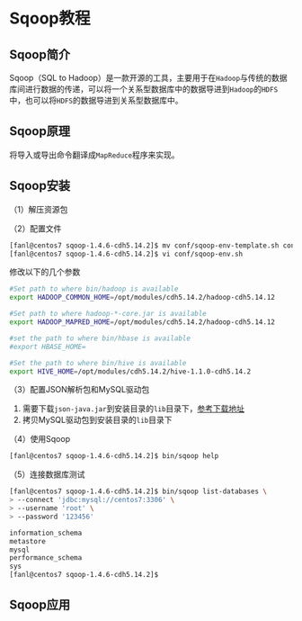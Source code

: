 # Sqoop教程

## Sqoop简介

Sqoop（SQL to Hadoop）是一款开源的工具，主要用于在`Hadoop`与传统的数据库间进行数据的传递，可以将一个关系型数据库中的数据导进到`Hadoop`的`HDFS`中，也可以将`HDFS`的数据导进到关系型数据库中。

## Sqoop原理

将导入或导出命令翻译成`MapReduce`程序来实现。

## Sqoop安装

（1）解压资源包

（2）配置文件

```bash
[fanl@centos7 sqoop-1.4.6-cdh5.14.2]$ mv conf/sqoop-env-template.sh conf/sqoop-env.sh
[fanl@centos7 sqoop-1.4.6-cdh5.14.2]$ vi conf/sqoop-env.sh
```

修改以下的几个参数

```bash
#Set path to where bin/hadoop is available
export HADOOP_COMMON_HOME=/opt/modules/cdh5.14.2/hadoop-cdh5.14.12

#Set path to where hadoop-*-core.jar is available
export HADOOP_MAPRED_HOME=/opt/modules/cdh5.14.2/hadoop-cdh5.14.12

#set the path to where bin/hbase is available
#export HBASE_HOME=

#Set the path to where bin/hive is available
export HIVE_HOME=/opt/modules/cdh5.14.2/hive-1.1.0-cdh5.14.2
```

（3）配置JSON解析包和MySQL驱动包

1. 需要下载`json-java.jar`到安装目录的`lib`目录下，[参考下载地址](http://central.maven.org/maven2/org/json/json/20180813/)
2. 拷贝MySQL驱动包到安装目录的`lib`目录下

（4）使用Sqoop

```bash
[fanl@centos7 sqoop-1.4.6-cdh5.14.2]$ bin/sqoop help
```

（5）连接数据库测试

```bash
[fanl@centos7 sqoop-1.4.6-cdh5.14.2]$ bin/sqoop list-databases \
> --connect 'jdbc:mysql://centos7:3306' \
> --username 'root' \
> --password '123456'

information_schema
metastore
mysql
performance_schema
sys
[fanl@centos7 sqoop-1.4.6-cdh5.14.2]$ 
```

## Sqoop应用

